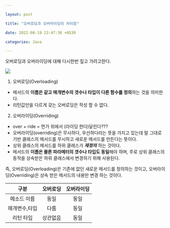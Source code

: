 ```yaml
---

layout: post

title: "오버로딩과 오버라이딩의 차이점"

date: 2022-08-19 23:47:36 +0530

categories: Java

---
```


오버로딩과 오버라이딩에 대해 다시한번 짚고 가려고한다.


![](https://velog.velcdn.com/images/funnykyeon/post/cff92b37-e2d2-4307-9588-68507b929c05/image.png)
1. 오버로딩(Overloading)
- 메서드의 **이름은 같고 매개변수의 갯수나 타입이 다른 함수를 정의**하는 것을 의미한다.
- 리턴값만을 다르게 갖는 오버로딩은 작성 할 수 없다.

2. 오버라이딩(Overriding)
- over + ride =  먼가 위에서 (라이딩 한다)달린다???
- 오버라이딩(overriding)은 무시하다, 우선하다라는 뜻을 가지고 있는데 말 그대로 기반 클래스의 메서드를 무시하고 새로운 메서드를 만든다는 뜻이다.
- 상위 클래스의 메서드를 하위 클래스가 ***재정의*** 하는 것이다.
- 메서드의 **이름은 물론 파라메터의 갯수나 타입도 동일**해야 하며, 주로 상위 클래스의 동작을 상속받은 하위 클래스에서 변경하기 위해 사용된다.

즉,
오버로딩(Overloading)은 기존에 없던 새로운 메서드를 정의하는 것이고,
오버라이딩(Overriding)은 상속 받은 메서드의 내용만 변경 하는 것이다.

|구분|오버로딩|오버라이딩|
|:---:|:---:|:---:|
|메소드 이름|동일|동일|
|매개변수,타입|다름|동일|
|리턴 타입|상관없음|동일|


  
